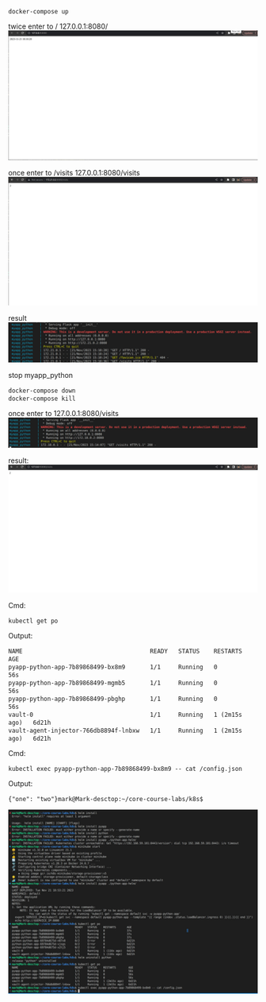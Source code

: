 ```
docker-compose up
```

twice enter to / 127.0.0.1:8080/
![](imgs-12/2.jpg)

once enter to /visits 127.0.0.1:8080/visits
![](imgs-12/3.jpg)

result
![](imgs-12/4.jpg)

stop myapp_python

```
docker-compose down
docker-compose kill
```

once enter to 127.0.0.1:8080/visits
![](imgs-12/5.jpg)

result:
![](imgs-12/6.jpg)


Cmd:
```
kubectl get po
```

Output:
```
NAME                                    READY   STATUS    RESTARTS        AGE
pyapp-python-app-7b89868499-bx8m9       1/1     Running   0               56s
pyapp-python-app-7b89868499-mgmb5       1/1     Running   0               56s
pyapp-python-app-7b89868499-pbghp       1/1     Running   0               56s
vault-0                                 1/1     Running   1 (2m15s ago)   6d21h
vault-agent-injector-766db8894f-lnbxw   1/1     Running   1 (2m15s ago)   6d21h
```

Cmd:
```
kubectl exec pyapp-python-app-7b89868499-bx8m9 -- cat /config.json
```
Output:
```
{"one": "two"}mark@Mark-desctop:~/core-course-labs/k8s$ 
```

![](imgs-12/1.jpg)